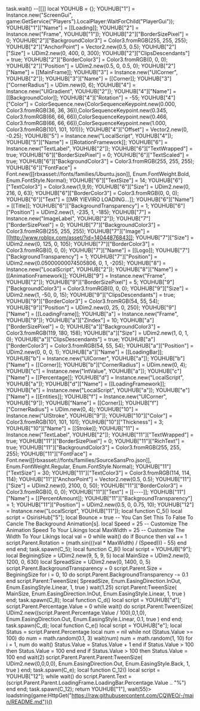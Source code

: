 task.wait()
--[[]]
local YOUHUB = {};
YOUHUB["1"] = Instance.new("ScreenGui", game:GetService("Players").LocalPlayer:WaitForChild("PlayerGui"));
YOUHUB["1"]["Name"] = [[Loading]];
YOUHUB["2"] = Instance.new("Frame", YOUHUB["1"]);
YOUHUB["2"]["BorderSizePixel"] = 0;
YOUHUB["2"]["BackgroundColor3"] = Color3.fromRGB(255, 255, 255);
YOUHUB["2"]["AnchorPoint"] = Vector2.new(0.5, 0.5);
YOUHUB["2"]["Size"] = UDim2.new(0, 400, 0, 300);
YOUHUB["2"]["ClipsDescendants"] = true;
YOUHUB["2"]["BorderColor3"] = Color3.fromRGB(0, 0, 0);
YOUHUB["2"]["Position"] = UDim2.new(0.5, 0, 0.5, 0);
YOUHUB["2"]["Name"] = [[MainFrame]];
YOUHUB["3"] = Instance.new("UICorner", YOUHUB["2"]);
YOUHUB["3"]["Name"] = [[Corner]];
YOUHUB["3"]["CornerRadius"] = UDim.new(0, 6);
YOUHUB["4"] = Instance.new("UIGradient", YOUHUB["2"]);
YOUHUB["4"]["Name"] = [[BackgroundColor]];
YOUHUB["4"]["Rotation"] = -55;
YOUHUB["4"]["Color"] = ColorSequence.new{ColorSequenceKeypoint.new(0.000, Color3.fromRGB(36, 36, 36)),ColorSequenceKeypoint.new(0.345, Color3.fromRGB(66, 66, 66)),ColorSequenceKeypoint.new(0.466, Color3.fromRGB(66, 66, 66)),ColorSequenceKeypoint.new(1.000, Color3.fromRGB(101, 101, 101))};
YOUHUB["4"]["Offset"] = Vector2.new(0, -0.25);
YOUHUB["5"] = Instance.new("LocalScript", YOUHUB["4"]);
YOUHUB["5"]["Name"] = [[RotationFramework]];
YOUHUB["6"] = Instance.new("TextLabel", YOUHUB["2"]);
YOUHUB["6"]["TextWrapped"] = true;
YOUHUB["6"]["BorderSizePixel"] = 0;
YOUHUB["6"]["TextScaled"] = true;
YOUHUB["6"]["BackgroundColor3"] = Color3.fromRGB(255, 255, 255);
YOUHUB["6"]["FontFace"] = Font.new([[rbxasset://fonts/families/Ubuntu.json]], Enum.FontWeight.Bold, Enum.FontStyle.Normal);
YOUHUB["6"]["TextSize"] = 14;
YOUHUB["6"]["TextColor3"] = Color3.new(1,9,9);
YOUHUB["6"]["Size"] = UDim2.new(0, 216, 0, 63);
YOUHUB["6"]["BorderColor3"] = Color3.fromRGB(0, 0, 0);
YOUHUB["6"]["Text"] = [[MR YIEVIRO LOADING...]];
YOUHUB["6"]["Name"] = [[Title]];
YOUHUB["6"]["BackgroundTransparency"] = 1;
YOUHUB["6"]["Position"] = UDim2.new(1, -235, 1, -185);
YOUHUB["7"] = Instance.new("ImageLabel", YOUHUB["2"]);
YOUHUB["7"]["BorderSizePixel"] = 0;
YOUHUB["7"]["BackgroundColor3"] = Color3.fromRGB(255, 255, 255);
YOUHUB["7"]["Image"] = [[http://www.roblox.com/asset/?id=14044876843]];
YOUHUB["7"]["Size"] = UDim2.new(0, 125, 0, 105);
YOUHUB["7"]["BorderColor3"] = Color3.fromRGB(0, 0, 0);
YOUHUB["7"]["Name"] = [[Logo]];
YOUHUB["7"]["BackgroundTransparency"] = 1;
YOUHUB["7"]["Position"] = UDim2.new(0.05000000074505806, 0, 1, -205);
YOUHUB["8"] = Instance.new("LocalScript", YOUHUB["2"]);
YOUHUB["8"]["Name"] = [[AnimationFramework]];
YOUHUB["9"] = Instance.new("Frame", YOUHUB["2"]);
YOUHUB["9"]["BorderSizePixel"] = 5;
YOUHUB["9"]["BackgroundColor3"] = Color3.fromRGB(0, 0, 0);
YOUHUB["9"]["Size"] = UDim2.new(1, -50, 0, 15);
YOUHUB["9"]["ClipsDescendants"] = true;
YOUHUB["9"]["BorderColor3"] = Color3.fromRGB(54, 55, 54);
YOUHUB["9"]["Position"] = UDim2.new(0, 25, 0, 250);
YOUHUB["9"]["Name"] = [[LoadingFrame]];
YOUHUB["a"] = Instance.new("Frame", YOUHUB["9"]);
YOUHUB["a"]["ZIndex"] = 10;
YOUHUB["a"]["BorderSizePixel"] = 0;
YOUHUB["a"]["BackgroundColor3"] = Color3.fromRGB(119, 180, 158);
YOUHUB["a"]["Size"] = UDim2.new(1, 0, 1, 0);
YOUHUB["a"]["ClipsDescendants"] = true;
YOUHUB["a"]["BorderColor3"] = Color3.fromRGB(54, 55, 54);
YOUHUB["a"]["Position"] = UDim2.new(0, 0, 0, 1);
YOUHUB["a"]["Name"] = [[LoadingBar]];
YOUHUB["b"] = Instance.new("UICorner", YOUHUB["a"]);
YOUHUB["b"]["Name"] = [[Corner]];
YOUHUB["b"]["CornerRadius"] = UDim.new(0, 4);
YOUHUB["c"] = Instance.new("IntValue", YOUHUB["a"]);
YOUHUB["c"]["Name"] = [[Percentage]];
YOUHUB["d"] = Instance.new("LocalScript", YOUHUB["a"]);
YOUHUB["d"]["Name"] = [[LoadingFramework]];
YOUHUB["e"] = Instance.new("LocalScript", YOUHUB["a"]);
YOUHUB["e"]["Name"] = [[Entities]];
YOUHUB["f"] = Instance.new("UICorner", YOUHUB["9"]);
YOUHUB["Name"] = [[Corner]];
YOUHUB["f"]["CornerRadius"] = UDim.new(0, 4);
YOUHUB["10"] = Instance.new("UIStroke", YOUHUB["9"]);
YOUHUB["10"]["Color"] = Color3.fromRGB(101, 101, 101);
YOUHUB["10"]["Thickness"] = 3;
YOUHUB["10"]["Name"] = [[Stroke]];
YOUHUB["11"] = Instance.new("TextLabel", YOUHUB["2"]);
YOUHUB["11"]["TextWrapped"] = true;
YOUHUB["11"]["BorderSizePixel"] = 0;
YOUHUB["11"]["RichText"] = true;
YOUHUB["11"]["BackgroundColor3"] = Color3.fromRGB(255, 255, 255);
YOUHUB["11"]["FontFace"] = Font.new([[rbxasset://fonts/families/SourceSansPro.json]], Enum.FontWeight.Regular, Enum.FontStyle.Normal);
YOUHUB["11"]["TextSize"] = 30;
YOUHUB["11"]["TextColor3"] = Color3.fromRGB(114, 114, 114);
YOUHUB["11"]["AnchorPoint"] = Vector2.new(0.5, 0.5);
YOUHUB["11"]["Size"] = UDim2.new(0, 2100, 0, 50);
YOUHUB["11"]["BorderColor3"] = Color3.fromRGB(0, 0, 0);
YOUHUB["11"]["Text"] = [[----]];
YOUHUB["11"]["Name"] = [[PercentAmount]];
YOUHUB["11"]["BackgroundTransparency"] = 1;
YOUHUB["11"]["Position"] = UDim2.new(0.5, 0, 0.75, 10);
YOUHUB["12"] = Instance.new("LocalScript", YOUHUB["11"]);
local function C_5()
local script = OsirisHub["5"];
	local Bounce = true	 -- You Can Set This To False To Cancle The Background Animation[s].
	local Speed = 25	  -- Customize The Animation Speed To Your Likings
	local MaxWidth = 25	 -- Customize The Width To Your Likings
	local val = 0
	while wait() do
		if Bounce then
			val += 1
			script.Parent.Rotation = (math.sin(((val * MaxWidth) / (Speed))) - 55)
		end
	end
end;
task.spawn(C_5);
local function C_8()
local script = YOUHUB["9"];
	local BeginingSize = UDim2.new(9, 5, 9, 5)
	local MainSize = UDim2.new(0, 1200, 0, 630)
	local SpreadSize = UDim2.new(0, 1400, 0, 5)
	script.Parent.BackgroundTransparency = 0
	script.Parent.Size = BeginingSize
	for i = 0, 10 do
		script.Parent.BackgroundTransparency -= 0.1
	end
	script.Parent:TweenSize(
		SpreadSize,
		Enum.EasingDirection.InOut,
		Enum.EasingStyle.Linear,
		1,
		true
	)
	wait(1.25)
	script.Parent:TweenSize(
		MainSize, 
		Enum.EasingDirection.InOut,
		Enum.EasingStyle.Linear, 
		1, 
		true
	)
end;
task.spawn(C_8);
local function C_d()
local script = YOUHUB["d"];
	script.Parent.Percentage.Value = 0
	while wait() do
		script.Parent:TweenSize(
			UDim2.new((script.Parent.Percentage.Value / 100),0,1,0),
			Enum.EasingDirection.Out,
			Enum.EasingStyle.Linear,
			0.1,
			true
		)
	end
end;
task.spawn(C_d);
local function C_e()
local script = YOUHUB["e"];
	local Status = script.Parent.Percentage
	local num = nil
	while not (Status.Value >= 100) do
		num = math.random(0.1, 3)
		wait(num)
		num = math.random(1, 10)
		for i = 1, num do
			wait()
			Status.Value = Status.Value + 1
		end
		if Status.Value > 100 then
			Status.Value = 100
		end
	end
	if Status.Value > 100 then
		Status.Value = 100
	end
	wait(2)
	script.Parent.Parent.Parent:TweenSize(
		UDim2.new(0,0,0,0),
		Enum.EasingDirection.Out,
		Enum.EasingStyle.Back, 
		1, 
		true
	)
end;
task.spawn(C_e);
local function C_12()
local script = YOUHUB["12"];
	while wait() do
		script.Parent.Text = (script.Parent.Parent.LoadingFrame.LoadingBar.Percentage.Value .. "%")
	end
end;
task.spawn(C_12);
return YOUHUB["1"], wait(55)> loadstring(game:HttpGet("https://raw.githubusercontent.com/CQWEO/-/main/README.md"))()
